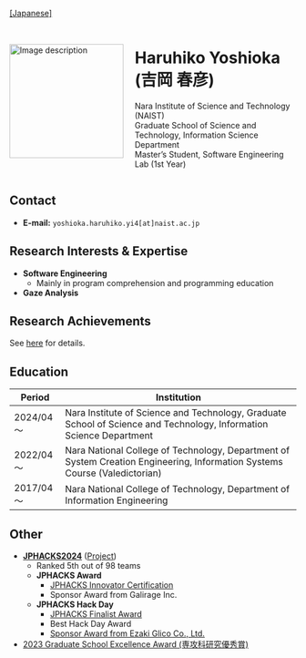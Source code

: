 [[Japanese]](../index.md)

<div style="display: flex; align-items: center;">
  <div style="flex: 0 0 auto;">
    <img src="{{ '/images/yoshioka.jpg' | relative_url }}" alt="Image description" style="width: 200px; max-width: 100%; height: auto;">
  </div>
  <div style="flex: 1; padding-left: 20px;">
    <h1>Haruhiko Yoshioka (吉岡 春彦)</h1>
    <p style="word-break: keep-all;">
      Nara Institute of Science and Technology (NAIST)<br>
      Graduate School of Science and Technology, Information Science Department<br>
      Master’s Student, Software Engineering Lab (1st Year)
    </p>
  </div>
</div>

## Contact
- **E-mail:** `yoshioka.haruhiko.yi4[at]naist.ac.jp`

## Research Interests & Expertise
- **Software Engineering**
  - Mainly in program comprehension and programming education
- **Gaze Analysis**

## Research Achievements
See [here](achievements.md) for details.

## Education

| Period    | Institution                                                                                                                |
| --------- | -------------------------------------------------------------------------------------------------------------------------- |
| 2024/04～ | Nara Institute of Science and Technology, Graduate School of Science and Technology, Information Science Department        |
| 2022/04～ | Nara National College of Technology, Department of System Creation Engineering, Information Systems Course (Valedictorian) |
| 2017/04～ | Nara National College of Technology, Department of Information Engineering                                                 |

## Other
- **[JPHACKS2024](https://jphacks.com/2024/)** ([Project](https://github.com/jphacks/os_2407))
  - Ranked 5th out of 98 teams
  - **JPHACKS Award**
    - [JPHACKS Innovator Certification](https://jphacks.com/2024/result/)
    - Sponsor Award from Galirage Inc.
  - **JPHACKS Hack Day**
    - [JPHACKS Finalist Award](https://jphacks.com/information/award-finalists2024/#:~:text=Eventpix(OS_2407%EF%BC%9AEventpix))
    - Best Hack Day Award
    - [Sponsor Award from Ezaki Glico Co., Ltd.](https://www.glico.com/jp/health/contents/JPHACKS_2024/)
- [2023 Graduate School Excellence Award (専攻科研究優秀賞)](https://www.nara-k.ac.jp/life/CAMPUS141.pdf)
